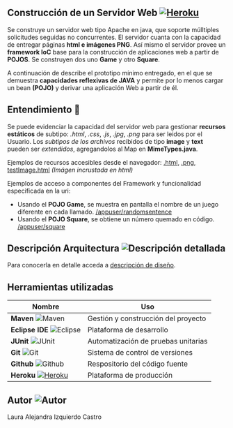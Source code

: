 ## Construcción de un Servidor Web [![Heroku](https://img.icons8.com/color/25/000000/heroku.png)](https://servidor-web-ioc.herokuapp.com/)

Se construye un servidor web tipo Apache en java, que soporte múlltiples solicitudes seguidas no concurrentes. El servidor cuanta con la capacidad de entregar páginas **html e imágenes PNG**. Así mismo el servidor provee un **framework IoC** base para la construcción de aplicaciones web a partir de **POJOS**. Se construyen dos uno **Game** y otro **Square**.

A continuación de describe el prototipo mínimo entregado, en el que se demuestra **capacidades reflexivas de JAVA** y permite por lo menos cargar un bean **(POJO)** y derivar una aplicación Web a partir de él.

## Entendimiento 🎯
Se puede evidenciar la capacidad del servidor web para gestionar **recursos estáticos** de subtipo: *.html*, *.css*, *.js*, *.jpg*, *.png* para ser leidos por el Usuario. Los *subtipos de los archivos* recibidos de tipo **image** y **text** pueden ser *extendidos*, agregandolos al Map en **MimeTypes.java**.

Ejemplos de recursos accesibles desde el navegador: [.html](https://servidor-web-ioc.herokuapp.com/index.html), [.png](https://servidor-web-ioc.herokuapp.com/check.png), [testImage.html](https://website-client-server.herokuapp.com/testImage.html) *(Imágen incrustada en html)*

Ejemplos de acceso a componentes del Framework y funcionalidad especificada en la uri: 
+ Usando el **POJO Game**, se muestra en pantalla el nombre de un juego diferente en cada llamado. [/appuser/randomsentence](https://servidor-web-ioc.herokuapp.com/appuser/randomsentence)
+ Usando el **POJO Square**, se obtiene un número quemado en código. [/appuser/square](https://servidor-web-ioc.herokuapp.com/appuser/square)

## Descripción Arquitectura ![Descripción detallada](https://img.icons8.com/windows/32/000000/product-architecture.png)
Para conocerla en detalle acceda a [descripción de diseño](https://github.com/Alizeci/AREP-TALLER_ServidorWeb/blob/main/articuloLaTEX.pdf).

## Herramientas utilizadas

| Nombre | Uso |
| ------ | ------ |
| **Maven** ![Maven](https://img.icons8.com/ios/25/000000/maven-ios.png) | Gestión y construcción del proyecto |
| **Eclipse IDE** ![Eclipse](https://img.icons8.com/office/25/000000/java-eclipse.png) | Plataforma de desarrollo |
| **JUnit** ![JUnit](https://img.icons8.com/fluency/25/000000/test-partial-passed.png) | Automatización de pruebas unitarias |
| **Git** ![Git](https://img.icons8.com/color/25/000000/git.png) | Sistema de control de versiones |
| **Github** ![Github](https://img.icons8.com/windows/25/000000/github.png) | Respositorio del código fuente |
| **Heroku** [![Heroku](https://img.icons8.com/color/25/000000/heroku.png)](https://servidor-web-ioc.herokuapp.com/) | Plataforma de producción |

## Autor ![Autor](https://img.icons8.com/fluency/30/000000/person-female.png)
Laura Alejandra Izquierdo Castro
